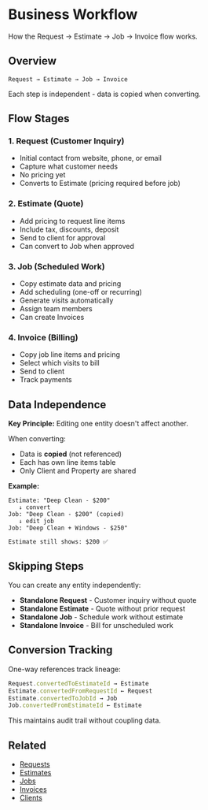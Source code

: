 # Business Workflow

How the Request → Estimate → Job → Invoice flow works.

## Overview

```
Request → Estimate → Job → Invoice
```

Each step is independent - data is copied when converting.

## Flow Stages

### 1. Request (Customer Inquiry)
- Initial contact from website, phone, or email
- Capture what customer needs
- No pricing yet
- Converts to Estimate (pricing required before job)

### 2. Estimate (Quote)
- Add pricing to request line items
- Include tax, discounts, deposit
- Send to client for approval
- Can convert to Job when approved

### 3. Job (Scheduled Work)
- Copy estimate data and pricing
- Add scheduling (one-off or recurring)
- Generate visits automatically
- Assign team members
- Can create Invoices

### 4. Invoice (Billing)
- Copy job line items and pricing
- Select which visits to bill
- Send to client
- Track payments

## Data Independence

**Key Principle:** Editing one entity doesn't affect another.

When converting:
- Data is **copied** (not referenced)
- Each has own line items table
- Only Client and Property are shared

**Example:**
```
Estimate: "Deep Clean - $200"
   ↓ convert
Job: "Deep Clean - $200" (copied)
   ↓ edit job
Job: "Deep Clean + Windows - $250"

Estimate still shows: $200 ✅
```

## Skipping Steps

You can create any entity independently:

- **Standalone Request** - Customer inquiry without quote
- **Standalone Estimate** - Quote without prior request
- **Standalone Job** - Schedule work without estimate
- **Standalone Invoice** - Bill for unscheduled work

## Conversion Tracking

One-way references track lineage:

```typescript
Request.convertedToEstimateId → Estimate
Estimate.convertedFromRequestId ← Request
Estimate.convertedToJobId → Job
Job.convertedFromEstimateId ← Estimate
```

This maintains audit trail without coupling data.

## Related

- [Requests](/docs/features/REQUESTS.md)
- [Estimates](/docs/features/ESTIMATES.md)
- [Jobs](/docs/features/JOBS.md)
- [Invoices](/docs/features/INVOICES.md)
- [Clients](/docs/features/CLIENTS.md)

